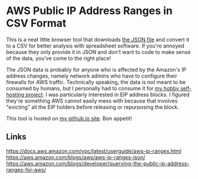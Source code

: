 # AWS Public IP Address Ranges in CSV Format
This is a neat little browser tool that downloads [the JSON
file](https://ip-ranges.amazonaws.com/ip-ranges.json) and convert it to a CSV
for better analysis with spreadsheet software. If you're annoyed because they
only provide it in JSON and don't want to code to make sense of the data, you've
come to the right place!

The JSON data is probably for anyone who is affected by the Amazon's IP address
changes, namely network admins who have to configure their firewalls for AWS
traffic. Technically speaking, the data is not meant to be consumed by humans,
but I personally had to consume it for [my hobby self-hosting
project](https://gist.github.com/ashegoulding/72a8732d4a1679c343f84fc985ca8de8).
I was particularly interested in EIP address blocks. I figured they're something
AWS cannot easily mess with because that involves "evicting" all the EIP holders
before releasing or repurposing the block.

This tool is hosted on [my github.io
site](https://ashegoulding.github.io/aws-ipblocks-csv). Bon appetit!

## Links
https://docs.aws.amazon.com/vpc/latest/userguide/aws-ip-ranges.html
https://aws.amazon.com/blogs/aws/aws-ip-ranges-json/
https://aws.amazon.com/blogs/developer/querying-the-public-ip-address-ranges-for-aws/
